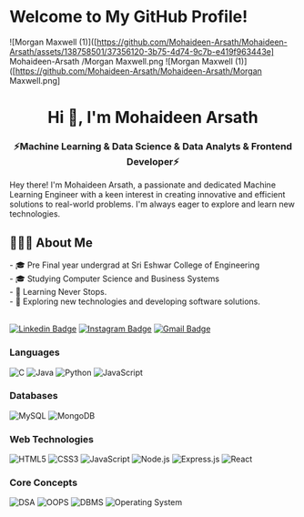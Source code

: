 <h1>Welcome to My GitHub Profile!</h1>

![Morgan Maxwell (1)]([https://github.com/Mohaideen-Arsath/Mohaideen-Arsath/assets/138758501/37356120-3b75-4d74-9c7b-e419f963443e]
Mohaideen-Arsath
/Morgan Maxwell.png
![Morgan Maxwell (1)]([https://github.com/Mohaideen-Arsath/Mohaideen-Arsath/Morgan Maxwell.png]
<h1 align="center">Hi 👋, I'm Mohaideen Arsath</h1>
<h3 align="center">⚡Machine Learning & Data Science & Data Analyts & Frontend Developer⚡</h3>

Hey there! I'm Mohaideen Arsath, a passionate and dedicated Machine Learning Engineer with a keen interest in creating innovative and efficient solutions to real-world problems. I'm always eager to explore and learn new technologies.

<h2> 👨🏻‍💻 About Me </h2>
- 🎓 Pre Final year undergrad at Sri Eshwar College of Engineering<br>
- 🎓&nbsp;Studying Computer Science and Business Systems <br>
- 🌱 Learning Never Stops.<br>
- 🤔&nbsp;Exploring new technologies and developing software solutions.<br><br>

[![Linkedin Badge](https://img.shields.io/badge/-MohaideenArsath-blue?style=flat-square&logo=Linkedin&logoColor=white&link=https://www.linkedin.com/in/mohaideen-arsath-m-688392238)](https://www.linkedin.com/in/mohaideen-arsath-m-688392238)
[![Instagram Badge](https://img.shields.io/badge/-mohaideenarsath-e4405f?style=flat-square&logo=Instagram&logoColor=white&link=https://instagram.com/arsath_thinker?utm_source=qr&igshid=ZDc4ODBmNjlmNQ%3D%3D)](https://instagram.com/arsath_thinker?utm_source=qr&igshid=ZDc4ODBmNjlmNQ%3D%3D)
[![Gmail Badge](https://img.shields.io/badge/-mail@mohaideenarsath16@gmail.com-d14836?style=flat-square&logo=Gmail&logoColor=white&link=mailto:mail@mohaideenarsath16@gmail.com)](mailto:mail@mohaideenarsath16@gmail.com)


### Languages

![C](https://img.shields.io/badge/-C-000?&logo=C)
![Java](https://img.shields.io/badge/-Java-000?&logo=Java&logoColor=007396)
![Python](https://img.shields.io/badge/-Python-000?&logo=Python)
![JavaScript](https://img.shields.io/badge/-JavaScript-000?&logo=JavaScript)
### Databases 

![MySQL](https://img.shields.io/badge/-MySQL-000?&logo=MySQL&logoColor=00758F)
![MongoDB](https://img.shields.io/badge/-MongoDB-000?&logo=MongoDB&logoColor=47A248)

### Web Technologies

![HTML5](https://img.shields.io/badge/-HTML5-000?&logo=HTML5&logoColor=E34F26)
![CSS3](https://img.shields.io/badge/-CSS3-000?&logo=CSS3&logoColor=1572B6)
![JavaScript](https://img.shields.io/badge/-JavaScript-000?&logo=JavaScript&logoColor=F7DF1E)
![Node.js](https://img.shields.io/badge/-Node.js-000?&logo=Node.js&logoColor=339933)
![Express.js](https://img.shields.io/badge/-Express.js-000?&logo=Express&logoColor=000)
![React](https://img.shields.io/badge/-React-000?&logo=React&logoColor=61DAFB)

### Core Concepts

![DSA](https://img.shields.io/badge/-DSA-000?&logo=python&logoColor=3776AB)
![OOPS](https://img.shields.io/badge/-OOPS-000?&logo=java&logoColor=007396)
![DBMS](https://img.shields.io/badge/-DBMS-000?&logo=mysql&logoColor=4479A1)
![Operating System](https://img.shields.io/badge/-Operating%20System-000?&logo=ubuntu&logoColor=E95420)


